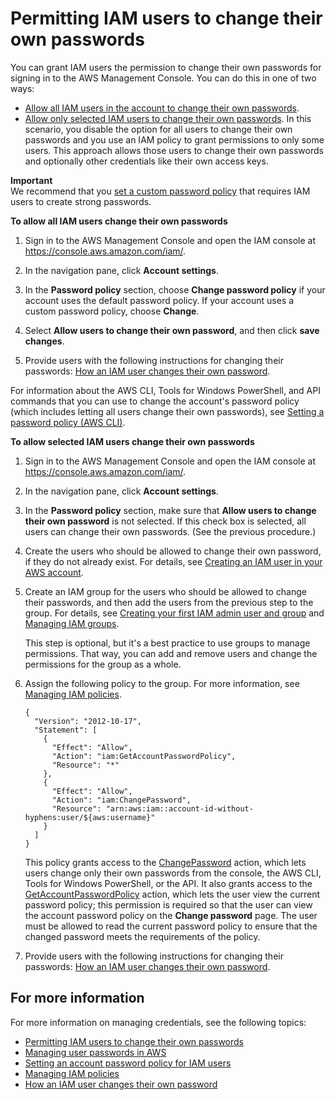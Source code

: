 # Permitting IAM users to change their own passwords<a name="id_credentials_passwords_enable-user-change"></a>

You can grant IAM users the permission to change their own passwords for signing in to the AWS Management Console\. You can do this in one of two ways:
+ [Allow all IAM users in the account to change their own passwords](#proc_letalluserschangepassword)\. 
+ [Allow only selected IAM users to change their own passwords](#proc_letselectuserschangepassword)\. In this scenario, you disable the option for all users to change their own passwords and you use an IAM policy to grant permissions to only some users\. This approach allows those users to change their own passwords and optionally other credentials like their own access keys\. 

**Important**  
We recommend that you [set a custom password policy](id_credentials_passwords_account-policy.md) that requires IAM users to create strong passwords\.<a name="proc_letalluserschangepassword"></a>

**To allow all IAM users change their own passwords**

1. Sign in to the AWS Management Console and open the IAM console at [https://console\.aws\.amazon\.com/iam/](https://console.aws.amazon.com/iam/)\.

1. In the navigation pane, click **Account settings**\.

1. In the **Password policy** section, choose **Change password policy** if your account uses the default password policy\. If your account uses a custom password policy, choose **Change**\.

1. Select **Allow users to change their own password**, and then click **save changes**\. 

1. Provide users with the following instructions for changing their passwords: [How an IAM user changes their own password](id_credentials_passwords_user-change-own.md)\. 

For information about the AWS CLI, Tools for Windows PowerShell, and API commands that you can use to change the account's password policy \(which includes letting all users change their own passwords\), see [Setting a password policy \(AWS CLI\)](id_credentials_passwords_account-policy.md#PasswordPolicy_CLI)\.<a name="proc_letselectuserschangepassword"></a>

**To allow selected IAM users change their own passwords**

1. Sign in to the AWS Management Console and open the IAM console at [https://console\.aws\.amazon\.com/iam/](https://console.aws.amazon.com/iam/)\.

1. In the navigation pane, click **Account settings**\. 

1. In the **Password policy** section, make sure that **Allow users to change their own password** is not selected\. If this check box is selected, all users can change their own passwords\. \(See the previous procedure\.\) 

1. Create the users who should be allowed to change their own password, if they do not already exist\. For details, see [Creating an IAM user in your AWS account](id_users_create.md)\. 

1. Create an IAM group for the users who should be allowed to change their passwords, and then add the users from the previous step to the group\. For details, see [Creating your first IAM admin user and group](getting-started_create-admin-group.md) and [Managing IAM groups](id_groups_manage.md)\. 

   This step is optional, but it's a best practice to use groups to manage permissions\. That way, you can add and remove users and change the permissions for the group as a whole\. 

1. Assign the following policy to the group\. For more information, see [Managing IAM policies](access_policies_manage.md)\.

   ```
   {
     "Version": "2012-10-17",
     "Statement": [
       {
         "Effect": "Allow",
         "Action": "iam:GetAccountPasswordPolicy",
         "Resource": "*"
       },
       {
         "Effect": "Allow",
         "Action": "iam:ChangePassword",
         "Resource": "arn:aws:iam::account-id-without-hyphens:user/${aws:username}"
       }
     ]
   }
   ```

   This policy grants access to the [ChangePassword](https://docs.aws.amazon.com/IAM/latest/APIReference/API_ChangePassword.html) action, which lets users change only their own passwords from the console, the AWS CLI, Tools for Windows PowerShell, or the API\. It also grants access to the [GetAccountPasswordPolicy](https://docs.aws.amazon.com/IAM/latest/APIReference/API_GetAccountPasswordPolicy.html) action, which lets the user view the current password policy; this permission is required so that the user can view the account password policy on the **Change password** page\. The user must be allowed to read the current password policy to ensure that the changed password meets the requirements of the policy\.

1. Provide users with the following instructions for changing their passwords: [How an IAM user changes their own password](id_credentials_passwords_user-change-own.md)\. 

## For more information<a name="HowToPwdIAMUser-moreinfo"></a>

For more information on managing credentials, see the following topics:
+ [Permitting IAM users to change their own passwords](#id_credentials_passwords_enable-user-change) 
+ [Managing user passwords in AWS](id_credentials_passwords.md)
+ [Setting an account password policy for IAM users](id_credentials_passwords_account-policy.md)
+ [Managing IAM policies](access_policies_manage.md)
+ [How an IAM user changes their own password](id_credentials_passwords_user-change-own.md)